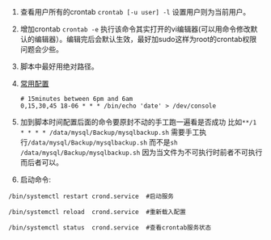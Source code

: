 1. 查看用户所有的crontab  `crontab [-u user] -l` 设置用户则为当前用户。     
1. 增加crontab `crontab -e` 执行该命令其实打开的vi编辑器(可以用命令修改默认的编辑器）。编辑完后会默认生效，最好加sudo这样为root的crontab权限问题会少些。     
1. 脚本中最好用绝对路径。     
1. [常用配置](https://www.jianshu.com/p/3ffc228df68c)    
    ```
    # 15minutes between 6pm and 6am
    0,15,30,45 18-06 * * * /bin/echo 'date' > /dev/console
    ```
    
1. 加到脚本时间配置后面的命令要原封不动的手工跑一遍看是否成功 比如`**/1 * * * * /data/mysql/Backup/mysqlbackup.sh` 需要手工执行`/data/mysql/Backup/mysqlbackup.sh`
而不是`sh /data/mysql/Backup/mysqlbackup.sh` 因为当文件为不可执行时前者不可执行而后者可以。     

1. 启动命令:
  ```
  /bin/systemctl restart crond.service  #启动服务

  /bin/systemctl reload  crond.service  #重新载入配置

  /bin/systemctl status  crond.service  #查看crontab服务状态
  ```    
